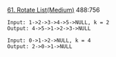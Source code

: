 [61. Rotate List(Medium)](https://leetcode.com/problems/rotate-list/)
488:756

```
Input: 1->2->3->4->5->NULL, k = 2
Output: 4->5->1->2->3->NULL

Input: 0->1->2->NULL, k = 4
Output: 2->0->1->NULL
```
